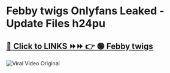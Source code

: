 
 # Febby twigs Onlyfans Leaked - Update Files h24pu

## <h2><a href="https://clipsfans.com/Febby_twigs&ref=git">🔗 Click to LINKS ⏩⏩ 👉 🟢 Febby twigs </a></h2>

<a href="https://clipsfans.com/Febby_twigs&ref=git" rel="nofollow" data-target="animated-image.originalLink"><img src="https://i.ibb.co.com/xMMVF88/686577567.gif" alt="Viral Video Original" style="max-width: 100%; display: inline-block;" data-target="animated-image.originalImage"></a>

